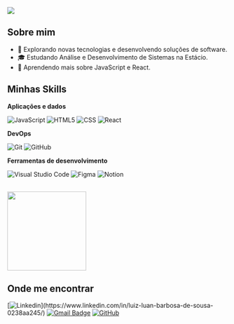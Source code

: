 ![](https://komarev.com/ghpvc/?username=heyluann&color=006bed)

## Sobre mim

- 🤔 Explorando novas tecnologias e desenvolvendo soluções de software.
- 🎓 Estudando Análise e Desenvolvimento de Sistemas na Estácio.
- 🌱 Aprendendo mais sobre JavaScript e React.

## Minhas Skills

**Aplicações e dados**

![JavaScript](https://img.shields.io/badge/-JavaScript-333333?style=flat&logo=javascript)
![HTML5](https://img.shields.io/badge/-HTML5-333333?style=flat&logo=HTML5)
![CSS](https://img.shields.io/badge/-CSS-333333?style=flat&logo=CSS3&logoColor=1572B6)
![React](https://img.shields.io/badge/-React-333333?style=flat&logo=react)


**DevOps**

![Git](https://img.shields.io/badge/-Git-333333?style=flat&logo=git)
![GitHub](https://img.shields.io/badge/-GitHub-333333?style=flat&logo=github)

**Ferramentas de desenvolvimento**

![Visual Studio Code](https://img.shields.io/badge/-Visual%20Studio%20Code-333333?style=flat&logo=visual-studio-code&logoColor=007ACC)
![Figma](https://img.shields.io/badge/-Figma-333333?style=flat&logo=figma&logoColor=007ACC)
![Notion](https://img.shields.io/badge/Notion-000000?style=for-the-badge&logo=notion&logoColor=white)

<br/>

<a href="https://github.com/heyluann" title="Perfil do Luiz Luan">
  <img height="180em" src="https://github-readme-stats.vercel.app/api?username=heyluann&theme=dracula&show_icons=true" />
</a>

## Onde me encontrar

[![Linkedin](https://img.shields.io/badge/-luizluanbarbosadesousa-blue?style=flat-square&logo=Linkedin&logoColor=white&link=[LINK-DO-SEU-LINKEDIN](https://www.linkedin.com/in/luiz-luan-barbosa-de-sousa-0238aa245/))](https://www.linkedin.com/in/luiz-luan-barbosa-de-sousa-0238aa245/)
[![Gmail Badge](https://img.shields.io/badge/-luanin098@gmail.com-006bed?style=flat-square&logo=Gmail&logoColor=white&link=mailto:luanin098@gmail.com)](mailto:luanin098@gmail.com)
[![GitHub](https://img.shields.io/github/followers/heyluann?label=follow&style=social)](https://github.com/heyluann)


  
